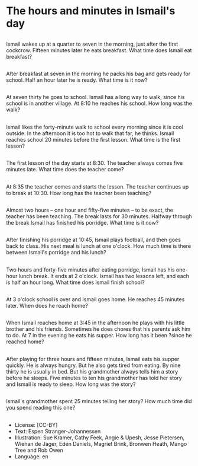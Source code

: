 # The hours and minutes in Ismail's day

##
Ismail wakes up at a quarter to seven in the
morning, just after the first cockcrow. Fifteen
minutes later he eats breakfast.
What time does Ismail eat breakfast?

##
After breakfast at seven in the
morning he packs his bag and
gets ready for school. Half an
hour later he is ready.
What time is it now?

##
At seven thirty he goes to
school. Ismail has a long way to
walk, since his school is in
another village. At 8:10 he
reaches his school.
How long was the walk?

##
Ismail likes the forty-minute walk to school
every morning since it is cool outside. In the
afternoon it is too hot to walk that far, he
thinks. Ismail reaches school 20 minutes before
the first lesson.
What time is the first lesson?

##
The first lesson of the day starts
at 8:30. The teacher always
comes five minutes late.
What time does the teacher
come?

##
At 8:35 the teacher comes and
starts the lesson. The teacher
continues up to break at 10:30.
How long has the teacher been
teaching?

##
Almost two hours – one hour
and fifty-five minutes – to be
exact, the teacher has been
teaching. The break lasts for 30
minutes. Halfway through the
break Ismail has finished his
porridge.
What time is it now?

##
After finishing his porridge at 10:45, Ismail plays football, and then goes back to
class. His next meal is lunch at one o'clock.
How much time is there between Ismail's porridge and his lunch?

##
Two hours and forty-five
minutes after eating porridge,
Ismail has his one-hour lunch
break. It ends at 2 o'clock.
Ismail has two lessons left, and
each is half an hour long.
What time does Ismail finish
school?

##
At 3 o'clock school is over and Ismail goes home. He reaches 45 minutes later.
When does he reach home?

##
When Ismail reaches home at
3:45 in the afternoon he plays
with his little brother and his
friends. Sometimes he does
chores that his parents ask him
to do. At 7 in the evening he
eats his supper.
How long has it been ?since he
reached home?

##
After playing for three hours
and fifteen minutes, Ismail eats
his supper quickly. He is always
hungry. But he also gets tired
from eating. By nine thirty he is
usually in bed. But his
grandmother always tells him a
story before he sleeps. Five
minutes to ten his grandmother
has told her story and Ismail is
ready to sleep.
How long was the story?

##
Ismail's grandmother spent 25
minutes telling her story?
How much time did you spend
reading this one?

##
* License: [CC-BY]
* Text: Espen Stranger-Johannessen
* Illustration: Sue Kramer, Cathy Feek, Angie & Upesh, Jesse Pietersen, Wiehan de Jager, Eden Daniels, Magriet Brink, Bronwen Heath, Mango Tree and Rob Owen
* Language: en
